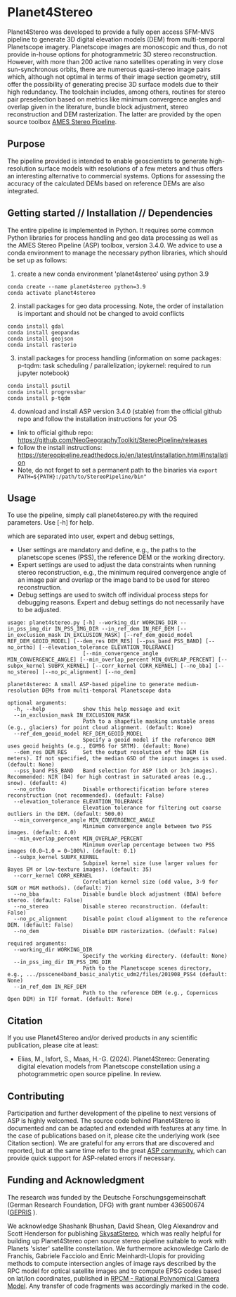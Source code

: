 # Planet4Stereo

Planet4Stereo was developed to provide a fully open access SFM-MVS pipeline to generate 3D digital elevation models (DEM) from multi-temporal Planetscope imagery. 
Planetscope images are monoscopic and thus, do not provide in-house options for photogrammetric 3D stereo reconstruction. However, with more than 200 active nano satellites operating in very close sun-synchronous orbits, 
there are numerous quasi-stereo image pairs which, although not optimal in terms of their image section geometry, still offer the possibility of generating precise 3D surface models due to their high redundancy. 
The toolchain includes, among others, routines for stereo pair preselection based on metrics like minimum convergence angles and overlap given in the literature, bundle block adjustment, stereo reconstruction and DEM rasterization. The latter are provided by the open source toolbox [AMES Stereo Pipeline](https://stereopipeline.readthedocs.io/en/latest/index.html).


## Purpose
The pipeline provided is intended to enable geoscientists to generate high-resolution surface models with resolutions of a few meters and thus offers an interesting alternative to commercial systems. Options for assessing the accuracy of the calculated DEMs based on reference DEMs are also integrated. 


## Getting started // Installation // Dependencies

The entire pipeline is implemented in Python. It requires some common Python libraries for process handling and geo data processing as well as the AMES Stereo Pipeline (ASP) toolbox, version 3.4.0. 
We advice to use a conda environment to manage the necessary python libraries, which should be set up as follows:

1. create a new conda environment 'planet4stereo' using python 3.9
```
conda create --name planet4stereo python=3.9
conda activate planet4stereo
```

2. install packages for geo data processing. Note, the order of installation is important and should not be changed to avoid conflicts
```
conda install gdal
conda install geopandas
conda install geojson
conda install rasterio
```

3. install packages for process handling (information on some packages: p-tqdm: task scheduling / parallelization; ipykernel: required to run jupyter notebook)
```
conda install psutil
conda install progressbar 
conda install p-tqdm 
```

4. download and install ASP version 3.4.0 (stable) from the official github repo and follow the installation instructions for your OS
- link to official github repo: https://github.com/NeoGeographyToolkit/StereoPipeline/releases 
- follow the install instructions: https://stereopipeline.readthedocs.io/en/latest/installation.html#installation 
- Note, do not forget to set a permanent path to the binaries via ```export PATH=${PATH}:/path/to/StereoPipeline/bin"```


## Usage
To use the pipeline, simply call planet4stereo.py with the required parameters. Use [-h] for help. 

which are separated into user, expert and debug settings, 
- User settings are mandatory and define, e.g., the paths to the planetscope scenes (PSS), the reference DEM or the working directory. 
- Expert settings are used to adjust the data constraints when running stereo reconstruction, e.g., the minimum required convergence angle of an image pair and overlap or the image band to be used for stereo reconstruction. 
- Debug settings are used to switch off individual process steps for debugging reasons. Expert and debug settings do not necessarily have to be adjusted. 

```
usage: planet4stereo.py [-h] --working_dir WORKING_DIR --in_pss_img_dir IN_PSS_IMG_DIR --in_ref_dem IN_REF_DEM [--in_exclusion_mask IN_EXCLUSION_MASK] [--ref_dem_geoid_model REF_DEM_GEOID_MODEL] [--dem_res DEM_RES] [--pss_band PSS_BAND] [--no_ortho] [--elevation_tolerance ELEVATION_TOLERANCE]
                        [--min_convergence_angle MIN_CONVERGENCE_ANGLE] [--min_overlap_percent MIN_OVERLAP_PERCENT] [--subpx_kernel SUBPX_KERNEL] [--corr_kernel CORR_KERNEL] [--no_bba] [--no_stereo] [--no_pc_alignment] [--no_dem]

planet4stereo: A small ASP-based pipeline to generate medium-resolution DEMs from multi-temporal Planetscope data

optional arguments:
  -h, --help            show this help message and exit
  --in_exclusion_mask IN_EXCLUSION_MASK
                        Path to a shapefile masking unstable areas (e.g., glaciers) for point cloud alignment. (default: None)
  --ref_dem_geoid_model REF_DEM_GEOID_MODEL
                        Specify a geoid model if the reference DEM uses geoid heights (e.g., EGM96 for SRTM). (default: None)
  --dem_res DEM_RES     Set the output resolution of the DEM (in meters). If not specified, the median GSD of the input images is used. (default: None)
  --pss_band PSS_BAND   Band selection for ASP (1ch or 3ch images). Recommended: NIR (B4) for high contrast in saturated areas (e.g., snow). (default: 4)
  --no_ortho            Disable orthorectification before stereo reconstruction (not recommended). (default: False)
  --elevation_tolerance ELEVATION_TOLERANCE
                        Elevation tolerance for filtering out coarse outliers in the DEM. (default: 500.0)
  --min_convergence_angle MIN_CONVERGENCE_ANGLE
                        Minimum convergence angle between two PSS images. (default: 4.0)
  --min_overlap_percent MIN_OVERLAP_PERCENT
                        Minimum overlap percentage between two PSS images (0.0–1.0 = 0–100%). (default: 0.1)
  --subpx_kernel SUBPX_KERNEL
                        Subpixel kernel size (use larger values for Bayes EM or low-texture images). (default: 35)
  --corr_kernel CORR_KERNEL
                        Correlation kernel size (odd value, 3-9 for SGM or MGM methods). (default: 7)
  --no_bba              Disable bundle block adjustment (BBA) before stereo. (default: False)
  --no_stereo           Disable stereo reconstruction. (default: False)
  --no_pc_alignment     Disable point cloud alignment to the reference DEM. (default: False)
  --no_dem              Disable DEM rasterization. (default: False)

required arguments:
  --working_dir WORKING_DIR
                        Specify the working directory. (default: None)
  --in_pss_img_dir IN_PSS_IMG_DIR
                        Path to the Planetscope scenes directory, e.g., .../psscene4band_basic_analytic_udm2/files/201908_PSS4 (default: None)
  --in_ref_dem IN_REF_DEM
                        Path to the reference DEM (e.g., Copernicus Open DEM) in TIF format. (default: None)
```


## Citation
If you use Planet4Stereo and/or derived products in any scientific publication, please cite at least:
- Elias, M., Isfort, S., Maas, H.-G. (2024). Planet4Stereo: Generating digital elevation models from Planetscope constellation using a photogrammetric open source pipeline. In review.


## Contributing
Participation and further development of the pipeline to next versions of ASP is highly welcomed. The source code behind Planet4Stereo is documented and can be adapted and extended with features at any time. In the case of publications based on it, please cite the underlying work (see Citation section).
We are grateful for any errors that are discovered and reported, but at the same time refer to the great [ASP community](https://groups.google.com/g/ames-stereo-pipeline-support), which can provide quick support for ASP-related errors if necessary.


## Funding and Acknowledgment
The research was funded by the Deutsche Forschungsgemeinschaft (German Research Foundation, DFG) with grant number 436500674 ([GEPRIS](https://gepris.dfg.de/gepris/projekt/436500674?language=de) ).

We acknowledge Shashank Bhushan, David Shean, Oleg Alexandrov and Scott Henderson for publishing [SkysatStereo](https://github.com/uw-cryo/skysat_stereo), which was really helpful for building up Planet4Stereo open source stereo pipeline suitable to work with Planets 'sister' satellite constellation.
We furthermore acknowledge Carlo de Franchis, Gabriele Facciolo and Enric Meinhardt-Llopis for providing methods to compute intersection angles of image rays described by the RPC model for optical satellite images and to compute EPSG codes based on lat/lon coordinates, 
published in [RPCM - Rational Polynomical Camera Model](https://github.com/centreborelli/rpcm/tree/master). 
Any transfer of code fragments was accordingly marked in the code. 

